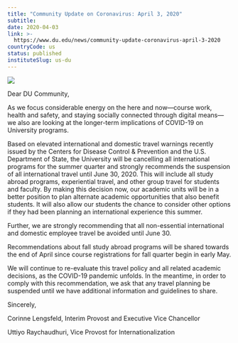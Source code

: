 ```yaml
---
title: "Community Update on Coronavirus: April 3, 2020"
subtitle: 
date: 2020-04-03
link: >-
  https://www.du.edu/news/community-update-coronavirus-april-3-2020
countryCode: us
status: published
instituteSlug: us-du
---
```

![](https://embed.widencdn.net/img/du/8b8xa6hcbv/4000x2527px/DU-campus-mtns-hero-crop.jpg)

Dear DU Community,

As we focus considerable energy on the here and now—course work, health and safety, and staying socially connected through digital means—we also are looking at the longer-term implications of COVID-19 on University programs.

Based on elevated international and domestic travel warnings recently issued by the Centers for Disease Control & Prevention and the U.S. Department of State, the University will be cancelling all international programs for the summer quarter and strongly recommends the suspension of all international travel until June 30, 2020. This will include all study abroad programs, experiential travel, and other group travel for students and faculty. By making this decision now, our academic units will be in a better position to plan alternate academic opportunities that also benefit students. It will also allow our students the chance to consider other options if they had been planning an international experience this summer.

Further, we are strongly recommending that all non-essential international and domestic employee travel be avoided until June 30.

Recommendations about fall study abroad programs will be shared towards the end of April since course registrations for fall quarter begin in early May.

We will continue to re-evaluate this travel policy and all related academic decisions, as the COVID-19 pandemic unfolds. In the meantime, in order to comply with this recommendation, we ask that any travel planning be suspended until we have additional information and guidelines to share.

Sincerely,

Corinne Lengsfeld, Interim Provost and Executive Vice Chancellor

Uttiyo Raychaudhuri, Vice Provost for Internationalization